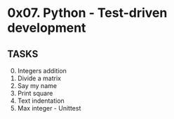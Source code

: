 # 0x07. Python - Test-driven development

## TASKS

0. Integers addition
1. Divide a matrix 
2. Say my name
3. Print square
4. Text indentation
5. Max integer - Unittest
